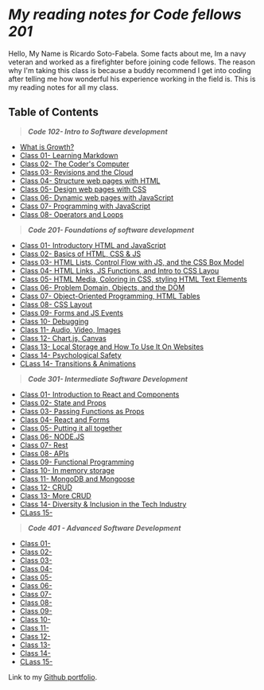 # _My reading notes for Code fellows 201_

Hello, My Name is Ricardo Soto-Fabela. Some facts about me, Im a navy veteran and worked as a firefighter before joining code fellows. The reason why I'm taking this class is because a buddy recommend I get into coding after telling me how wonderful his experience working in the field is. This is my reading notes for all my class.

## **Table of Contents**

> ***Code 102- Intro to Software development***
* [What is Growth?](102/WhatisGrowthmindset.md)
* [Class 01- Learning Markdown](102/Class01Read.md)
* [Class 02- The Coder's Computer](102/Class02Read.md)
* [Class 03- Revisions and the Cloud](102/Class03Read.md)
* [Class 04- Structure web pages with HTML](102/Class04Read.md)
* [Class 05- Design web pages with CSS](102/Class05Read.md)
* [Class 06- Dynamic web pages with JavaScript](102/Class06Read.md)
* [Class 07- Programming with JavaScript](102/Class07Read.md)
* [Class 08- Operators and Loops](102/Class08Read.md)

> ***Code 201- Foundations of software development***

* [Class 01- Introductory HTML and JavaScript](201/Read01.md)
* [Class 02- Basics of HTML, CSS & JS](201/Read02.md)
* [Class 03- HTML Lists, Control Flow with JS, and the CSS Box Model](201/Read03.md)
* [Class 04- HTML Links, JS Functions, and Intro to CSS Layou](201/Read04.md)
* [Class 05- HTML Media, Coloring in CSS, styling HTML Text Elements](201/Read05.md)
* [Class 06- Problem Domain, Objects, and the DOM](201/Read06.md)
* [Class 07- Object-Oriented Programming, HTML Tables](201/Read07.md)
* [Class 08- CSS Layout](201/Read08.md)
* [Class 09- Forms and JS Events](201/Read09.md)
* [Class 10- Debugging](201/Read10.md)
* [Class 11- Audio, Video, Images](201/Read11.md)
* [Class 12- Chart.js, Canvas](201/Read12.md)
* [Class 13- Local Storage and How To Use It On Websites](201/Read13.md)
* [Class 14- Psychological Safety](201/Read14Ps.md)
* [CLass 14- Transitions & Animations](201/Read14.md)

> ***Code 301- Intermediate Software Development***

* [Class 01- Introduction to React and Components](301/Read01.md)
* [Class 02- State and Props](301/Read02.md)
* [Class 03- Passing Functions as Props](301/Read03.md)
* [Class 04- React and Forms](301/Read04.md)
* [Class 05- Putting it all together](301/Read05.md)
* [Class 06- NODE.JS](301/Read06.md)
* [Class 07- Rest](301/Read07.md)
* [Class 08- APIs](301/Read08.md)
* [Class 09- Functional Programming](301/Read09.md)
* [Class 10- In memory storage](301/Read10.md)
* [Class 11- MongoDB and Mongoose](301/Read11.md)
* [Class 12- CRUD](301/Read12.md)
* [Class 13- More CRUD](301/Read13.md)
* [Class 14- Diversity & Inclusion in the Tech Industry](301/Read14.md)
* [CLass 15- ]()



> ***Code 401 - Advanced Software Development***

* [Class 01-]()
* [Class 02- ]()
* [Class 03- ]()
* [Class 04- ]()
* [Class 05- ]()
* [Class 06- ]()
* [Class 07- ]()
* [Class 08- ]()
* [Class 09- ]()
* [Class 10- ]()
* [Class 11- ]()
* [Class 12- ]()
* [Class 13- ]()
* [Class 14- ]()
* [CLass 15- ]()

Link to my [Github portfolio](https://github.com/Ricardo2450/).

